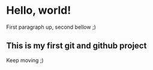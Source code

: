 # Hello, world!

First paragraph up, second bellow ;)

## This is my first git and github project


Keep moving ;)
